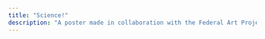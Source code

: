 ```yaml
---
title: "Science!"
description: "A poster made in collaboration with the Federal Art Project"
---
```

